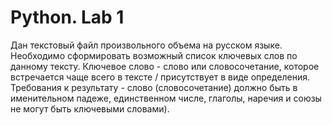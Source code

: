 # Python. Lab 1

Дан текстовый файл произвольного объема на русском языке. Необходимо сформировать возможный список ключевых слов по данному тексту. Ключевое слово - слово или словосочетание, которое встречается чаще всего в тексте / присутствует в виде определения. Требования к результату - слово (словосочетание) должно быть в именительном падеже, единственном числе, глаголы, наречия и союзы не могут быть ключевыми словами).